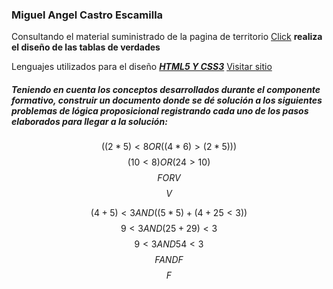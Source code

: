 ### Miguel Angel Castro Escamilla

Consultando el material suministrado de la pagina de territorio [Click](https://sena.territorio.la/content/index.php/institucion/Titulada/institution/SENA/Tecnologia/228118/Contenido/OVA/CF12/index.html#/curso/tema2) **realiza el diseño de las tablas de verdades**

Lenguajes utilizados para el diseño ***<u>HTML5 Y CSS3</u>*** [Visitar sitio](https://miguelangelcastroescamillainstructor.github.io/GA3-220501093-AA1-EV01/)



##### Teniendo en cuenta los conceptos desarrollados durante el componente formativo, construir un documento donde se dé solución a los siguientes problemas de lógica proposicional registrando cada uno de los pasos elaborados para llegar a la solución: 

$$
((2 * 5) < 8 OR ((4 * 6) > (2 * 5)))
$$
$$
(10 < 8) OR (24 > 10)
$$
$$
F OR V
$$
$$
V
$$

$$
(4 + 5) < 3 AND ( ( 5 * 5 ) + (4 + 25 < 3) )
$$
$$
9 < 3 AND (25 + 29) < 3
$$
$$
9 < 3 AND 54 < 3
$$
$$
F AND F
$$
$$
F
$$

